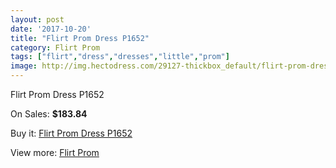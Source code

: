 ```yaml
---
layout: post
date: '2017-10-20'
title: "Flirt Prom Dress P1652"
category: Flirt Prom
tags: ["flirt","dress","dresses","little","prom"]
image: http://img.hectodress.com/29127-thickbox_default/flirt-prom-dress-p1652.jpg
---
```

Flirt Prom Dress P1652

On Sales: **$183.84**
<a href="https://www.hectodress.com/flirt-prom/13576-flirt-prom-dress-p1652.html"><amp-img layout="responsive" width="600" height="600" src="//img.hectodress.com/29127-thickbox_default/flirt-prom-dress-p1652.jpg" alt="Flirt Prom Dress P1652 0" /></a>
<a href="https://www.hectodress.com/flirt-prom/13576-flirt-prom-dress-p1652.html"><amp-img layout="responsive" width="600" height="600" src="//img.hectodress.com/29130-thickbox_default/flirt-prom-dress-p1652.jpg" alt="Flirt Prom Dress P1652 1" /></a>
<a href="https://www.hectodress.com/flirt-prom/13576-flirt-prom-dress-p1652.html"><amp-img layout="responsive" width="600" height="600" src="//img.hectodress.com/29129-thickbox_default/flirt-prom-dress-p1652.jpg" alt="Flirt Prom Dress P1652 2" /></a>
<a href="https://www.hectodress.com/flirt-prom/13576-flirt-prom-dress-p1652.html"><amp-img layout="responsive" width="600" height="600" src="//img.hectodress.com/29128-thickbox_default/flirt-prom-dress-p1652.jpg" alt="Flirt Prom Dress P1652 3" /></a>

Buy it: [Flirt Prom Dress P1652](https://www.hectodress.com/flirt-prom/13576-flirt-prom-dress-p1652.html "Flirt Prom Dress P1652")

View more: [Flirt Prom](https://www.hectodress.com/223-flirt-prom "Flirt Prom")